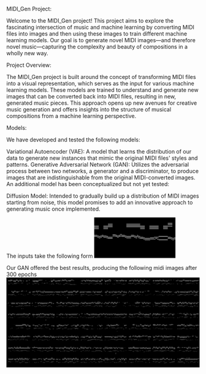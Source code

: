 MIDI_Gen Project:

Welcome to the MIDI_Gen project! This project aims to explore the fascinating intersection of music and machine learning by converting MIDI files into images and then using these images to train different machine learning models. Our goal is to generate novel MIDI images—and therefore novel music—capturing the complexity and beauty of compositions in a wholly new way.

Project Overview:

The MIDI_Gen project is built around the concept of transforming MIDI files into a visual representation, which serves as the input for various machine learning models. These models are trained to understand and generate new images that can be converted back into MIDI files, resulting in new, generated music pieces. This approach opens up new avenues for creative music generation and offers insights into the structure of musical compositions from a machine learning perspective.

Models:

We have developed and tested the following models:

Variational Autoencoder (VAE): A model that learns the distribution of our data to generate new instances that mimic the original MIDI files' styles and patterns.
Generative Adversarial Network (GAN): Utilizes the adversarial process between two networks, a generator and a discriminator, to produce images that are indistinguishable from the original MIDI-converted images.
An additional model has been conceptualized but not yet tested:

Diffusion Model: Intended to gradually build up a distribution of MIDI images starting from noise, this model promises to add an innovative approach to generating music once implemented.

The inputs take the following form
![Alt text](/ashover9.png "Optional title")

Our GAN offered the best results, producing the following midi images after 300 epochs
![Alt text](/fake_image_epoch_300.png "Optional title")
